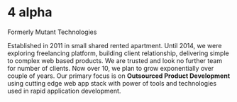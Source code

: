 # 4 alpha
Formerly Mutant Technologies 

Established in 2011 in small shared rented apartment. Until 2014, we were exploring freelancing platform, building client relationship, delivering simple to complex web based products. We are trusted and look no further team for number of clients. Now over 10, we plan to grow exponentially over couple of years. Our primary focus is on **Outsourced Product Development** using cutting edge web app stack with power of tools and technologies used in rapid application development.
